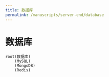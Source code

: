 ```yaml
---
title: 数据库
permalink: /manuscripts/server-end/database
---
```


# 数据库

```mindmap
root(数据库)
    (MySQL)
    (MongoDB)
    (Redis)
```
